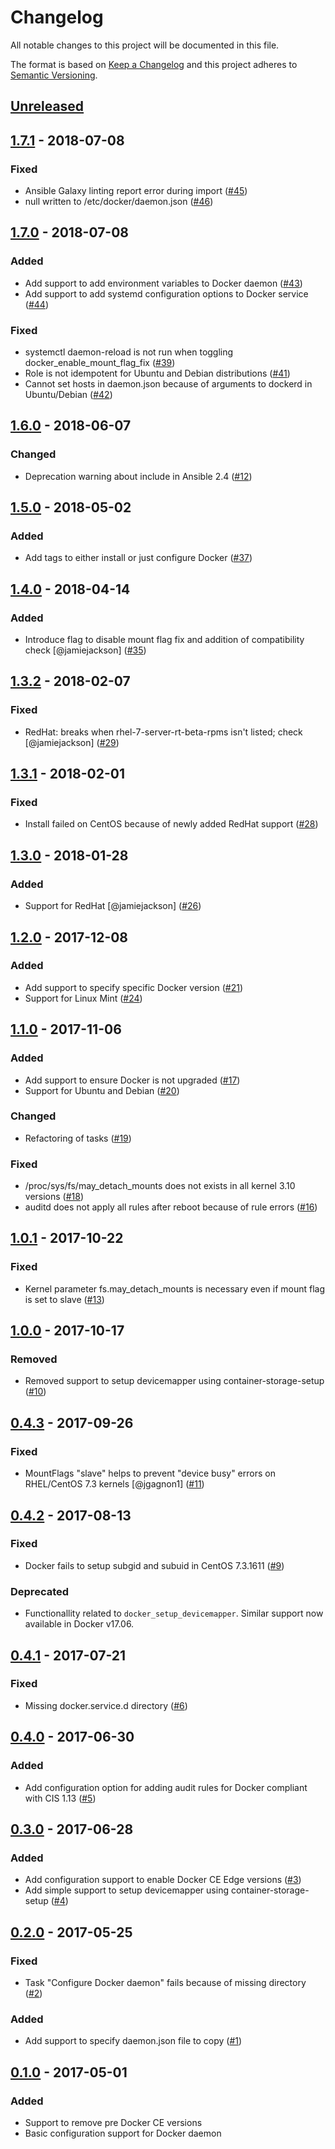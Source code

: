 # Changelog

All notable changes to this project will be documented in this file.

The format is based on [Keep a Changelog](http://keepachangelog.com/en/1.0.0/)
and this project adheres to [Semantic Versioning](http://semver.org/spec/v2.0.0.html).

## [Unreleased](../../releases/tag/X.Y.Z)

## [1.7.1](../../releases/tag/1.7.1) - 2018-07-08

### Fixed

- Ansible Galaxy linting report error during import  ([#45](../../issues/45))
- null written to /etc/docker/daemon.json ([#46](../../issues/46))

## [1.7.0](../../releases/tag/1.7.0) - 2018-07-08

### Added

- Add support to add environment variables to Docker daemon ([#43](../../issues/43))
- Add support to add systemd configuration options to Docker service ([#44](../../issues/44))

### Fixed

- systemctl daemon-reload is not run when toggling docker_enable_mount_flag_fix ([#39](../../issues/39))
- Role is not idempotent for Ubuntu and Debian distributions ([#41](../../issues/41))
- Cannot set hosts in daemon.json because of arguments to dockerd in Ubuntu/Debian ([#42](../../issues/42))

## [1.6.0](../../releases/tag/1.6.0) - 2018-06-07

### Changed

- Deprecation warning about include in Ansible 2.4 ([#12](../../issues/12))

## [1.5.0](../../releases/tag/1.5.0) - 2018-05-02

### Added

- Add tags to either install or just configure Docker ([#37](../../issues/37))

## [1.4.0](../../releases/tag/1.4.0) - 2018-04-14

### Added

- Introduce flag to disable mount flag fix and addition of compatibility check [@jamiejackson] ([#35](../../issues/35))

## [1.3.2](../../releases/tag/1.3.2) - 2018-02-07

### Fixed

- RedHat: breaks when rhel-7-server-rt-beta-rpms isn't listed; check [@jamiejackson] ([#29](../../issues/29))

## [1.3.1](../../releases/tag/1.3.1) - 2018-02-01

### Fixed

- Install failed on CentOS because of newly added RedHat support ([#28](../../issues/28))

## [1.3.0](../../releases/tag/1.3.0) - 2018-01-28

### Added

- Support for RedHat [@jamiejackson] ([#26](../../issues/26))

## [1.2.0](../../releases/tag/1.2.0) - 2017-12-08

### Added

- Add support to specify specific Docker version ([#21](../../issues/21))
- Support for Linux Mint ([#24](../../issues/24))

## [1.1.0](../../releases/tag/1.1.0) - 2017-11-06

### Added

- Add support to ensure Docker is not upgraded ([#17](../../issues/17))
- Support for Ubuntu and Debian ([#20](../../issues/20))

### Changed

- Refactoring of tasks ([#19](../../issues/19))

### Fixed

- /proc/sys/fs/may_detach_mounts does not exists in all kernel 3.10 versions ([#18](../../issues/18))
- auditd does not apply all rules after reboot because of rule errors ([#16](../../issues/16))

## [1.0.1](../../releases/tag/1.0.1) - 2017-10-22

### Fixed

- Kernel parameter fs.may_detach_mounts is necessary even if mount flag is set to slave ([#13](../../issues/13))

## [1.0.0](../../releases/tag/1.0.0) - 2017-10-17

### Removed

- Removed support to setup devicemapper using container-storage-setup ([#10](../../issues/10))

## [0.4.3](../../releases/tag/0.4.3) - 2017-09-26

### Fixed

- MountFlags "slave" helps to prevent "device busy" errors on RHEL/CentOS 7.3 kernels [@jgagnon1] ([#11](../../issues/11))

## [0.4.2](../../releases/tag/0.4.2) - 2017-08-13

### Fixed

- Docker fails to setup subgid and subuid in CentOS 7.3.1611 ([#9](../../issues/9))

### Deprecated

- Functionallity related to `docker_setup_devicemapper`. Similar support now available in Docker v17.06.

## [0.4.1](../../releases/tag/0.4.1) - 2017-07-21

### Fixed

- Missing docker.service.d directory ([#6](../../issues/6))

## [0.4.0](../../releases/tag/0.4.0) - 2017-06-30

### Added

- Add configuration option for adding audit rules for Docker compliant with CIS 1.13 ([#5](../../issues/5))

## [0.3.0](../../releases/tag/0.3.0) - 2017-06-28

### Added

- Add configuration support to enable Docker CE Edge versions ([#3](../../issues/3))
- Add simple support to setup devicemapper using container-storage-setup ([#4](../../issues/4))

## [0.2.0](../../releases/tag/0.2.0) - 2017-05-25

### Fixed

- Task "Configure Docker daemon" fails because of missing directory ([#2](../../issues/2))

### Added

- Add support to specify daemon.json file to copy ([#1](../../issues/1))

## [0.1.0](../../releases/tag/0.1.0) - 2017-05-01

### Added

- Support to remove pre Docker CE versions
- Basic configuration support for Docker daemon

